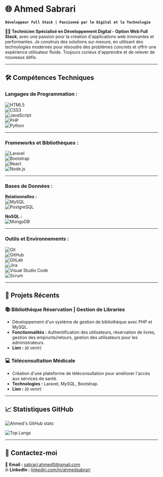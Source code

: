 # 🌐 Ahmed Sabrari  

**`Développeur Full Stack | Passionné par le Digital et la Technologie`**

👨‍💻 **Technicien Spécialisé en Développement Digital - Option Web Full Stack**, avec une passion pour la création d'applications web innovantes et performantes. Je construis des solutions sur mesure, en utilisant des technologies modernes pour résoudre des problèmes concrets et offrir une expérience utilisateur fluide. Toujours curieux d'apprendre et de relever de nouveaux défis.  

---

## 🛠️ **Compétences Techniques**  

### **Langages de Programmation :**  
![HTML5](https://img.shields.io/badge/html5-%23E34F26.svg?style=for-the-badge&logo=html5&logoColor=white)  
![CSS3](https://img.shields.io/badge/css3-%231572B6.svg?style=for-the-badge&logo=css3&logoColor=white)  
![JavaScript](https://img.shields.io/badge/javascript-%23323330.svg?style=for-the-badge&logo=javascript&logoColor=%23F7DF1E)  
![PHP](https://img.shields.io/badge/php-%23777BB4.svg?style=for-the-badge&logo=php&logoColor=white)  
![Python](https://img.shields.io/badge/python-%2314354C.svg?style=for-the-badge&logo=python&logoColor=white)  

---

### **Frameworks et Bibliothèques :**  
![Laravel](https://img.shields.io/badge/laravel-%23FF2D20.svg?style=for-the-badge&logo=laravel&logoColor=white)  
![Bootstrap](https://img.shields.io/badge/bootstrap-%23563D7C.svg?style=for-the-badge&logo=bootstrap&logoColor=white)  
![React](https://img.shields.io/badge/react-%2320232a.svg?style=for-the-badge&logo=react&logoColor=%2361DAFB)  
![Node.js](https://img.shields.io/badge/node.js-%23339933.svg?style=for-the-badge&logo=nodedotjs&logoColor=white)  

---

### **Bases de Données :**  
**Relationnelles :**  
![MySQL](https://img.shields.io/badge/mysql-%2300f.svg?style=for-the-badge&logo=mysql&logoColor=white)  
![PostgreSQL](https://img.shields.io/badge/postgresql-%23316192.svg?style=for-the-badge&logo=postgresql&logoColor=white)  

**NoSQL :**  
![MongoDB](https://img.shields.io/badge/mongodb-%2347A248.svg?style=for-the-badge&logo=mongodb&logoColor=white)  

---

### **Outils et Environnements :**  
![Git](https://img.shields.io/badge/git-%23F05033.svg?style=for-the-badge&logo=git&logoColor=white)  
![GitHub](https://img.shields.io/badge/github-%23121011.svg?style=for-the-badge&logo=github&logoColor=white)  
![GitLab](https://img.shields.io/badge/gitlab-%23FC6D26.svg?style=for-the-badge&logo=gitlab&logoColor=white)  
![Jira](https://img.shields.io/badge/jira-%230052CC.svg?style=for-the-badge&logo=jira&logoColor=white)  
![Visual Studio Code](https://img.shields.io/badge/Visual_Studio_Code-%23007ACC.svg?style=for-the-badge&logo=visual-studio-code&logoColor=white)  
![Scrum](https://img.shields.io/badge/scrum-%23E34F26.svg?style=for-the-badge&logo=scrumalliance&logoColor=white)  

---

## 🚀 **Projets Récents**  

### **📚 Bibliothèque Réservation | Gestion de Libraries**  
- Développement d'un système de gestion de bibliothèque avec PHP et MySQL.  
- **Fonctionnalités :** Authentification des utilisateurs, réservation de livres, gestion des emprunts/retours, gestion des utilisateurs pour les administrateurs.  
- **Lien :** *(à venir)*  

### **💻 Téléconsultation Médicale**  
- Création d'une plateforme de téléconsultation pour améliorer l'accès aux services de santé.  
- **Technologies :** Laravel, MySQL, Bootstrap.  
- **Lien :** *(à venir)*  

---

## 📈 **Statistiques GitHub**  

![Ahmed's GitHub stats](https://github-readme-stats.vercel.app/api?username=ahmedsabrari&show_icons=true&theme=radical)  

![Top Langs](https://github-readme-stats.vercel.app/api/top-langs/?username=ahmedsabrari&layout=compact&theme=radical)  

---

## 🤝 **Contactez-moi**  

📧 **Email :** [sabrari.ahmed0@gmail.com](mailto:sabrari.ahmed0@gmail.com)  
🌐 **LinkedIn :** [linkedin.com/in/ahmedsabrari](https://www.linkedin.com/in/ahmedsabrari)  
